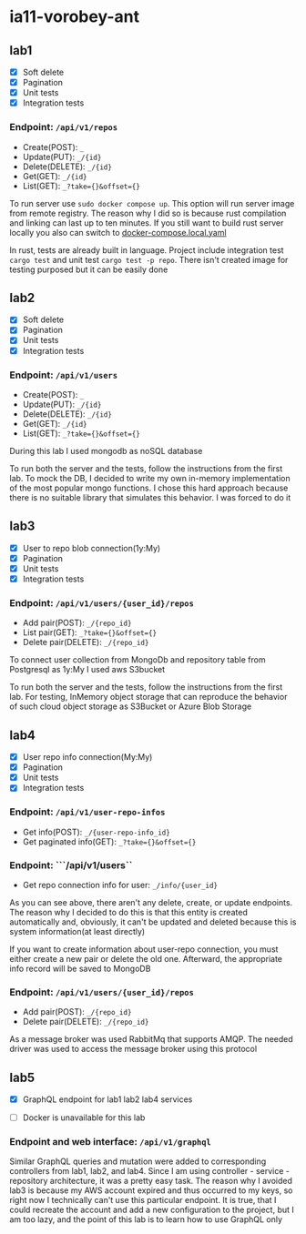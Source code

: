 # ia11-vorobey-ant

## lab1

- [X]  Soft delete
- [X]  Pagination
- [X]  Unit tests
- [X]  Integration tests

### Endpoint: ```/api/v1/repos```

- Create(POST): ```_```
- Update(PUT): ```_/{id}```
- Delete(DELETE): ```_/{id}```
- Get(GET): ```_/{id}```
- List(GET): ```_?take={}&offset={}```

To run server use ```sudo docker compose up```. This option will run server image from remote registry. The reason why I did so is because rust compilation and linking can last up to ten minutes. If you still want to build rust server locally you also can switch to [docker-compose.local.yaml](docker-compose.local.yaml)

In rust, tests are already built in language. Project include integration test ```cargo test``` and unit test ```cargo test -p repo```. There isn't created image for testing purposed but it can be easily done

## lab2

- [X]  Soft delete
- [X]  Pagination
- [X]  Unit tests
- [X]  Integration tests

### Endpoint: ```/api/v1/users```

- Create(POST): ```_```
- Update(PUT): ```_/{id}```
- Delete(DELETE): ```_/{id}```
- Get(GET): ```_/{id}```
- List(GET): ```_?take={}&offset={}```

During this lab I used mongodb as noSQL database

To run both the server and the tests, follow the instructions from the first lab. To mock the DB, I decided to write my own in-memory implementation of the most popular mongo functions. I chose this hard approach because there is no suitable library that simulates this behavior. I was forced to do it

## lab3

- [X]  User to repo blob connection(1y:My)
- [X]  Pagination
- [X]  Unit tests
- [X]  Integration tests

### Endpoint: ```/api/v1/users/{user_id}/repos```

- Add pair(POST): ```_/{repo_id}```
- List pair(GET): ```_?take={}&offset={}```
- Delete pair(DELETE): ```_/{repo_id}```

To connect user collection from MongoDb and repository table from Postgresql as 1y:My I used aws S3bucket

To run both the server and the tests, follow the instructions from the first lab. For testing, InMemory object storage that can reproduce the behavior of such cloud object storage as S3Bucket or Azure Blob Storage


## lab4

- [X]  User repo info connection(My:My)
- [X]  Pagination
- [X]  Unit tests
- [X]  Integration tests

### Endpoint: ```/api/v1/user-repo-infos```

- Get info(POST): ```_/{user-repo-info_id}```
- Get paginated info(GET): ```_?take={}&offset={}```

### Endpoint: ```/api/v1/users``
- Get repo connection info for user: ```_/info/{user_id}```


As you can see above, there aren't any delete, create, or update endpoints. The reason why I decided to do this is that this entity is created automatically and, obviously, it can't be updated and deleted because this is system information(at least directly)

If you want to create information about user-repo connection, you must either create a new pair or delete the old one. Afterward, the appropriate info record will be saved to MongoDB

### Endpoint: ```/api/v1/users/{user_id}/repos```

- Add pair(POST): ```_/{repo_id}``` 
- Delete pair(DELETE): ```_/{repo_id}```

As a message broker was used RabbitMq that supports AMQP. The needed driver was used to access the message broker using this protocol


## lab5
- [X] GraphQL endpoint for lab1 lab2 lab4 services

- [ ] Docker is unavailable for this lab

### Endpoint and web interface: ```/api/v1/graphql```
Similar GraphQL queries and mutation were added to corresponding controllers from lab1, lab2, and lab4. Since I am using controller - service - repository architecture, it was a pretty easy task. The reason why I avoided lab3 is because my AWS account expired and thus occurred to my keys, so right now I technically can't use this particular endpoint. It is true, that I could recreate the account and add a new configuration to the project, but I am too lazy, and the point of this lab is to learn how to use GraphQL only